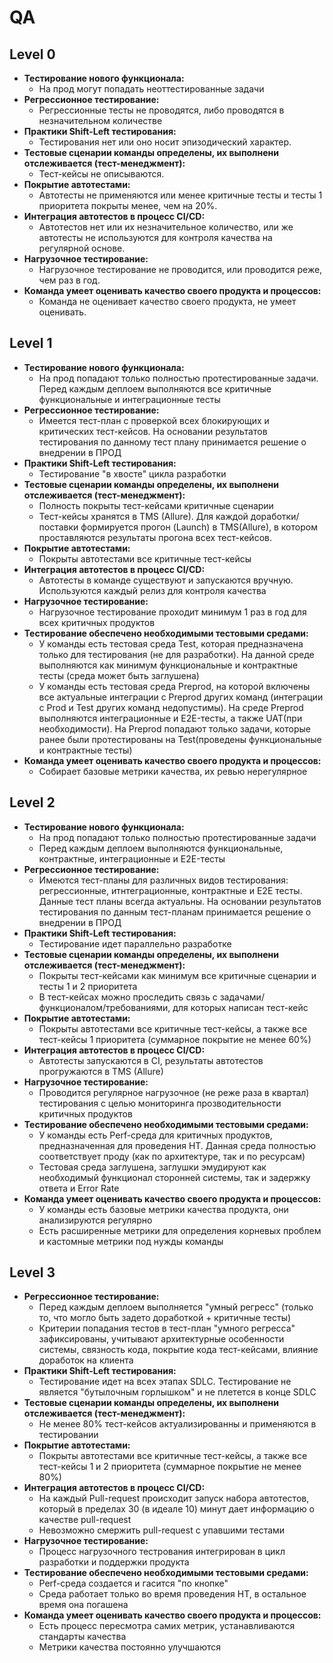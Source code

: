 # QA

## Level 0

- **Тестирование нового функционала:**
    - На прод могут попадать неоттестированные задачи
- **Регрессионное тестирование:**
    - Регрессионные тесты не проводятся, либо проводятся в незначительном количестве
- **Практики Shift-Left тестирования:**
    - Тестирования нет или оно носит эпизодический характер.
- **Тестовые сценарии команды определены, их выполнени отслеживается (тест-менеджмент):**
    - Тест-кейсы не описываются.
- **Покрытие автотестами:**
    - Автотесты не применяются или менее критичные тесты и тесты 1 приоритета покрыты менее, чем на 20%.
- **Интеграция автотестов в процесс CI/CD:**
    - Автотестов нет или их незначительное количество, или же автотесты не используются для контроля качества на регулярной основе.
- **Нагрузочное тестирование:**
    - Нагрузочное тестирование не проводится, или проводится реже, чем раз в год.
- **Команда умеет оценивать качество своего продукта и процессов:**
    - Команда не оценивает качество своего продукта, не умеет оценивать.

## Level 1

- **Тестирование нового функционала:**
    - На прод попадают только полностью протестированные задачи. Перед каждым деплоем выполняются все критичные функциональные и интеграционные тесты
- **Регрессионное тестирование:**
    - Имеется тест-план с проверкой всех блокирующих и критических тест-кейсов. На основании результатов тестирования по данному тест плану принимается решение о внедрении в ПРОД
- **Практики Shift-Left тестирования:**
    - Тестирование "в хвосте" цикла разработки
- **Тестовые сценарии команды определены, их выполнени отслеживается (тест-менеджмент):**
    - Полность покрыты тест-кейсами критичные сценарии
    - Тест-кейсы хранятся в TMS (Allure). Для каждой доработки/поставки формируется прогон (Launch) в TMS(Allure), в котором проставляются результаты прогона всех тест-кейсов.
- **Покрытие автотестами:**
    - Покрыты автотестами все критичные тест-кейсы
- **Интеграция автотестов в процесс CI/CD:**
    - Автотесты в команде существуют и запускаются вручную. Используются каждый релиз для контроля качества
- **Нагрузочное тестирование:**
    - Нагрузочное тестирование проходит минимум 1 раз в год для всех критичных продуктов
- **Тестирование обеспечено необходимыми тестовыми средами:**
    - У команды есть тестовая среда Test, которая предназначена только для тестирования (не для разработки). На данной среде выполняются как минимум функциональные и контрактные тесты (среда может быть заглушена)
    - У команды есть тестовая среда Preprod, на которой включены все актуальные интеграции с Preprod других команд (интеграции с Prod и Test других команд недопустимы). На среде Preprod выполняются интеграционные и E2E-тесты, а также UAT(при необходимости). На Preprod попадают только задачи, которые ранее были протестированы на Test(проведены функциональные и контрактные тесты)
- **Команда умеет оценивать качество своего продукта и процессов:**
    - Собирает базовые метрики качества, их ревью нерегулярное

## Level 2

- **Тестирование нового функционала:**
    - На прод попадают только полностью протестированные задачи
    - Перед каждым деплоем выполняются функциональные, контрактные, интеграционные и E2E-тесты
- **Регрессионное тестирование:**
    - Имеются тест-планы для различных видов тестирования: регрессионные, итнтеграционные, контрактные и Е2Е тесты. Данные тест планы всегда актуальны. На основании результатов тестирования по данным тест-планам принимается решение о внедрении в ПРОД
- **Практики Shift-Left тестирования:**
    - Тестирование идет параллельно разработке
- **Тестовые сценарии команды определены, их выполнени отслеживается (тест-менеджмент):**
    - Покрыты тест-кейсами как минимум все критичные сценарии и тесты 1 и 2 приоритета
    - В тест-кейсах можно проследить связь с задачами/функционалом/требованиями, для которых написан тест-кейс
- **Покрытие автотестами:**
    - Покрыты автотестами все критичные тест-кейсы, а также все тест-кейсы 1 приоритета (суммарное покрытие не менее 60%)
- **Интеграция автотестов в процесс CI/CD:**
    - Автотесты запускаются в CI, результаты автотестов прогружаются в TMS (Allure)
- **Нагрузочное тестирование:**
    - Проводится регулярное нагрузочное (не реже раза в квартал) тестирования с целью мониторинга прозводительности критичных продуктов
- **Тестирование обеспечено необходимыми тестовыми средами:**
    - У команды есть Perf-среда для критичных продуктов, предназначенная для проведения НТ. Данная среда полностью соответствует проду (как по архитектуре, так и по ресурсам)
    - Тестовая среда заглушена, заглушки эмудируют как необходимый функционал сторонней системы, так и задержку ответа и Error Rate
- **Команда умеет оценивать качество своего продукта и процессов:**
    - У команды есть базовые метрики качества продукта, они анализируются регулярно
    - Есть расширенные метрики для определения корневых проблем и кастомные метрики под нужды команды

## Level 3

- **Регрессионное тестирование:**
    - Перед каждым деплоем выполняется "умный регресс" (только то, что могло быть задето доработкой + критичные тесты)
    - Критерии попадания тестов в тест-план "умного регресса" зафиксированы, учитывают архитектурные особенности системы, связность кода, покрытие кода тест-кейсами, влияние доработок на клиента
- **Практики Shift-Left тестирования:**
    - Тестирование идет на всех этапах SDLC. Тестирование не является "бутылочным горлышком" и не плетется в конце SDLC
- **Тестовые сценарии команды определены, их выполнени отслеживается (тест-менеджмент):**
    - Не менее 80% тест-кейсов актуализированны и применяются в тестировании
- **Покрытие автотестами:**
    - Покрыты автотестами все критичные тест-кейсы, а также все тест-кейсы 1 и 2 приоритета (суммарное покрытие не менее 80%)
- **Интеграция автотестов в процесс CI/CD:**
    - На каждый Pull-request происходит запуск набора автотестов, который в пределах 30 (в идеале 10) минут дает информацию о качестве pull-request
    - Невозможно смержить pull-request с упавшими тестами
- **Нагрузочное тестирование:**
    - Процесс нагрузочного тестрования интегрирован в цикл разработки и поддержки продукта
- **Тестирование обеспечено необходимыми тестовыми средами:**
    - Perf-среда создается и гасится "по кнопке"
    - Среда работает только во время проведения НТ, в остальное время она погашена
- **Команда умеет оценивать качество своего продукта и процессов:**
    - Есть процесс пересмотра самих метрик, устанавливаются стандарты качества
    - Метрики качества постоянно улучшаются